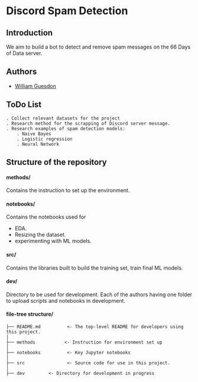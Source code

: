 # Discord Spam Detection


## Introduction

We aim to build a bot to detect and remove spam messages on the 66 Days of Data server. 

## Authors

* [William Guesdon](https://github.com/wguesdon)

## ToDo List

```
. Collect relevant datasets for the project
. Research method for the scrapping of Discord server message. 
. Research examples of spam detection models:
	. Naive Bayes
	. Logistic regression
	. Neural Network
```

## Structure of the repository

#### methods/
Contains the instruction to set up the environment.

#### notebooks/
Contains the notebooks used for 
* EDA.
* Resizing the dataset.
* experimenting with ML models.

#### src/
Contains the libraries built to  build the training set, train final ML models.

#### dev/
Directory to be used for development. Each of the authors having one folder to upload scripts and notebooks in development.

#### file-tree structure/

```
├── README.md          <- The top-level README for developers using this project.
│
├── methods           <- Instruction for environment set up
│
├── notebooks          <- Key Jupyter notebooks 
│
├── src                <- Source code for use in this project.
│
├── dev         <- Directory for development in progress
```
